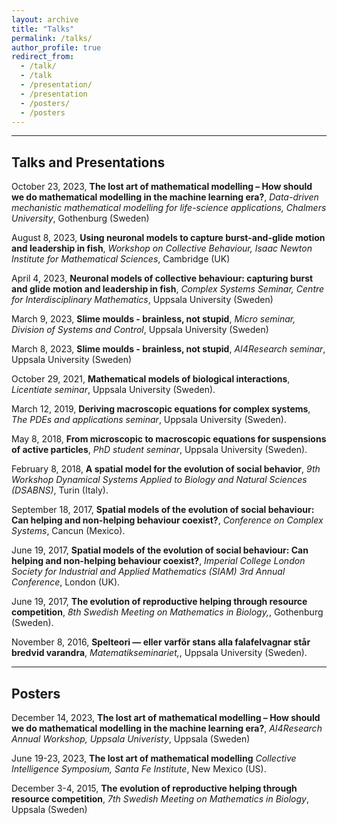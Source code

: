 ```yaml
---
layout: archive
title: "Talks"
permalink: /talks/
author_profile: true
redirect_from: 
  - /talk/
  - /talk
  - /presentation/
  - /presentation
  - /posters/
  - /posters
---
```

  
---
## Talks and Presentations

October 23, 2023, **The lost art of mathematical modelling – How should we do mathematical modelling in the machine learning era?**, *Data-driven mechanistic mathematical modelling for life-science applications, Chalmers University*, Gothenburg (Sweden)

August 8, 2023, **Using neuronal models to capture burst-and-glide motion and leadership in fish**, *Workshop on Collective Behaviour, Isaac Newton Institute for Mathematical Sciences*, Cambridge (UK)

April 4, 2023, **Neuronal models of collective behaviour: capturing burst and glide motion and leadership in fish**, *Complex Systems Seminar, Centre for Interdisciplinary Mathematics*, Uppsala University (Sweden)

March 9, 2023, **Slime moulds - brainless, not stupid**, *Micro seminar, Division of Systems and Control*, Uppsala University (Sweden)

March 8, 2023, **Slime moulds - brainless, not stupid**, *AI4Research seminar*, Uppsala University (Sweden)

October 29, 2021, **Mathematical models of biological interactions**, *Licentiate seminar*, Uppsala University (Sweden).

March 12, 2019, **Deriving macroscopic equations for complex systems**, *The PDEs and applications seminar*, Uppsala University (Sweden).

May 8, 2018, **From microscopic to macroscopic equations for
suspensions of active particles**, *PhD student seminar*, Uppsala University (Sweden).

February 8, 2018, **A spatial model for the evolution of social behavior**, 
*9th Workshop Dynamical Systems Applied to Biology and Natural Sciences (DSABNS)*,  Turin (Italy).

September 18, 2017, **Spatial models of the evolution of social behaviour: Can helping and non-helping behaviour coexist?**, 
*Conference on Complex Systems*, Cancun (Mexico).

June 19, 2017, **Spatial models of the evolution of social behaviour: Can helping and non-helping behaviour coexist?**, 
*Imperial College London Society for Industrial and Applied Mathematics (SIAM) 3rd Annual Conference*, London (UK).


June 19, 2017, **The evolution of reproductive helping through resource competition**, 
*8th Swedish Meeting on Mathematics in Biology,*, Gothenburg (Sweden).


November 8, 2016, **Spelteori — eller varför stans alla falafelvagnar står bredvid varandra**, 
*Matematikseminariet,*, Uppsala University (Sweden).


---
## Posters

December 14, 2023, **The lost art of mathematical modelling – How should we do mathematical modelling in the machine learning era?**, *AI4Research Annual Workshop, Uppsala Univeristy*, Uppsala (Sweden)

June 19-23, 2023, **The lost art of mathematical modelling** *Collective Intelligence Symposium, Santa Fe Institute*, New Mexico (US).

December 3-4, 2015, **The evolution of reproductive helping through resource competition**, *7th Swedish Meeting on Mathematics in Biology*, Uppsala (Sweden)

